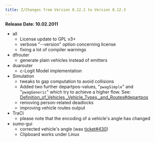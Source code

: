 ```yaml
---
title: Z/Changes from Version 0.12.2 to Version 0.12.3
---
```


**Release Date: 10.02.2011**

- all
  - License update to GPL v3+
  - verbose "--version" option concerning license
  - fixing a lot of compiler warnings
- dfrouter
  - generate plain vehicles instead of emitters
- duarouter
  - c-Logit Model implementation
- Simulation
  - tweaks to gap computation to avoid collisions
  - Added two further departpos-values, "`pwagSimple`" and "`pwagGeneric`" which try to achieve a higher flow. See:
    [Definition_of_Vehicles,_Vehicle_Types,_and_Routes\#departpos](../Definition_of_Vehicles,_Vehicle_Types,_and_Routes.md#departpos)
  - removing person-related deadlocks
  - improving vehicle routes output
- TraCI
  - please note that the encoding of a vehicle's angle has changed
- sumo-gui
  - corrected vehicle's angle (was
    [ticket\#430](http://sourceforge.net/apps/trac/sumo/ticket/430))
  - Clipboard works under Linux